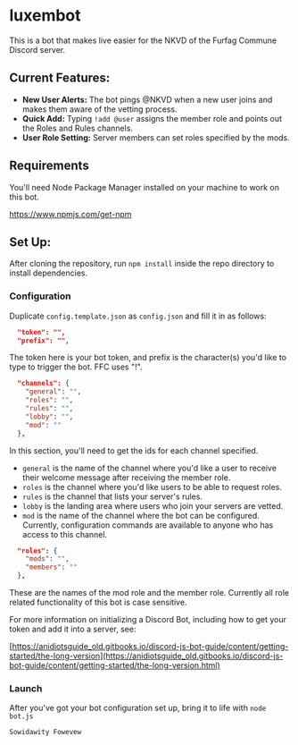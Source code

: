 # luxembot
This is a bot that makes live easier for the NKVD of the Furfag Commune Discord server.

## Current Features:
* **New User Alerts:** The bot pings @NKVD when a new user joins and makes them aware of the vetting process.
* **Quick Add:** Typing `!add @user` assigns the member role and points out the Roles and Rules channels.
* **User Role Setting:** Server members can set roles specified by the mods.

## Requirements
You'll need Node Package Manager installed on your machine to work on this bot.

https://www.npmjs.com/get-npm

## Set Up:
After cloning the repository, run `npm install` inside the repo directory to install dependencies. 

### Configuration

Duplicate `config.template.json` as `config.json` and fill it in as follows:  

```json
  "token": "",
  "prefix": "",
```
The token here is your bot token, and prefix is the character(s) you'd like to type to trigger the bot. FFC uses "!".

```json
  "channels": {
    "general": "",
    "roles": "",
    "rules": "",
    "lobby": "",
    "mod": ""
  },
```
In this section, you'll need to get the ids for each channel specified.
* `general` is the name of the channel where you'd like a user to receive their welcome message after receiving the member role.
* `roles` is the channel where you'd like users to be able to request roles.
* `rules` is the channel that lists your server's rules.
* `lobby` is the landing area where users who join your servers are vetted.
* `mod` is the name of the channel where the bot can be configured. Currently, configuration commands are available to anyone who has access to this channel.

```json
  "roles": {
    "mods": "",
    "members": ""
  },
```
These are the names of the mod role and the member role. Currently all role related functionality of this bot is case sensitive.

For more information on initializing a Discord Bot, including how to get your token and add it into a server, see: 
 
[https://anidiotsguide_old.gitbooks.io/discord-js-bot-guide/content/getting-started/the-long-version](https://anidiotsguide_old.gitbooks.io/discord-js-bot-guide/content/getting-started/the-long-version.html)
 
### Launch
After you've got your bot configuration set up, bring it to life with `node bot.js`


    Sowidawity Fowevew